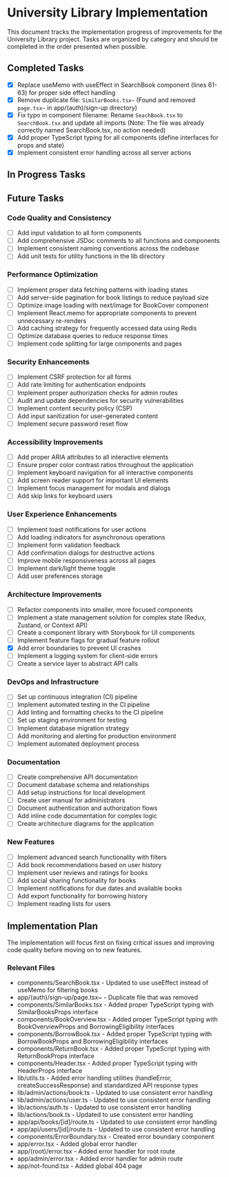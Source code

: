 # University Library Implementation

This document tracks the implementation progress of improvements for the University Library project. Tasks are organized by category and should be completed in the order presented when possible.

## Completed Tasks

- [x] Replace useMemo with useEffect in SearchBook component (lines 61-63) for proper side effect handling
- [x] Remove duplicate file: `SimilarBooks.tsx~` (Found and removed `page.tsx~` in app/(auth)/sign-up directory)
- [x] Fix typo in component filename: Rename `SeachBook.tsx` to `SearchBook.tsx` and update all imports (Note: The file was already correctly named SearchBook.tsx, no action needed)
- [x] Add proper TypeScript typing for all components (define interfaces for props and state)
- [x] Implement consistent error handling across all server actions

## In Progress Tasks

## Future Tasks

### Code Quality and Consistency
- [ ] Add input validation to all form components
- [ ] Add comprehensive JSDoc comments to all functions and components
- [ ] Implement consistent naming conventions across the codebase
- [ ] Add unit tests for utility functions in the lib directory

### Performance Optimization
- [ ] Implement proper data fetching patterns with loading states
- [ ] Add server-side pagination for book listings to reduce payload size
- [ ] Optimize image loading with next/image for BookCover component
- [ ] Implement React.memo for appropriate components to prevent unnecessary re-renders
- [ ] Add caching strategy for frequently accessed data using Redis
- [ ] Optimize database queries to reduce response times
- [ ] Implement code splitting for large components and pages

### Security Enhancements
- [ ] Implement CSRF protection for all forms
- [ ] Add rate limiting for authentication endpoints
- [ ] Implement proper authorization checks for admin routes
- [ ] Audit and update dependencies for security vulnerabilities
- [ ] Implement content security policy (CSP)
- [ ] Add input sanitization for user-generated content
- [ ] Implement secure password reset flow

### Accessibility Improvements
- [ ] Add proper ARIA attributes to all interactive elements
- [ ] Ensure proper color contrast ratios throughout the application
- [ ] Implement keyboard navigation for all interactive components
- [ ] Add screen reader support for important UI elements
- [ ] Implement focus management for modals and dialogs
- [ ] Add skip links for keyboard users

### User Experience Enhancements
- [ ] Implement toast notifications for user actions
- [ ] Add loading indicators for asynchronous operations
- [ ] Implement form validation feedback
- [ ] Add confirmation dialogs for destructive actions
- [ ] Improve mobile responsiveness across all pages
- [ ] Implement dark/light theme toggle
- [ ] Add user preferences storage

### Architecture Improvements
- [ ] Refactor components into smaller, more focused components
- [ ] Implement a state management solution for complex state (Redux, Zustand, or Context API)
- [ ] Create a component library with Storybook for UI components
- [ ] Implement feature flags for gradual feature rollout
- [x] Add error boundaries to prevent UI crashes
- [ ] Implement a logging system for client-side errors
- [ ] Create a service layer to abstract API calls

### DevOps and Infrastructure
- [ ] Set up continuous integration (CI) pipeline
- [ ] Implement automated testing in the CI pipeline
- [ ] Add linting and formatting checks to the CI pipeline
- [ ] Set up staging environment for testing
- [ ] Implement database migration strategy
- [ ] Add monitoring and alerting for production environment
- [ ] Implement automated deployment process

### Documentation
- [ ] Create comprehensive API documentation
- [ ] Document database schema and relationships
- [ ] Add setup instructions for local development
- [ ] Create user manual for administrators
- [ ] Document authentication and authorization flows
- [ ] Add inline code documentation for complex logic
- [ ] Create architecture diagrams for the application

### New Features
- [ ] Implement advanced search functionality with filters
- [ ] Add book recommendations based on user history
- [ ] Implement user reviews and ratings for books
- [ ] Add social sharing functionality for books
- [ ] Implement notifications for due dates and available books
- [ ] Add export functionality for borrowing history
- [ ] Implement reading lists for users

## Implementation Plan

The implementation will focus first on fixing critical issues and improving code quality before moving on to new features.

### Relevant Files

- components/SearchBook.tsx - Updated to use useEffect instead of useMemo for filtering books
- app/(auth)/sign-up/page.tsx~ - Duplicate file that was removed
- components/SimilarBooks.tsx - Added proper TypeScript typing with SimilarBooksProps interface
- components/BookOverview.tsx - Added proper TypeScript typing with BookOverviewProps and BorrowingEligibility interfaces
- components/BorrowBook.tsx - Added proper TypeScript typing with BorrowBookProps and BorrowingEligibility interfaces
- components/ReturnBook.tsx - Added proper TypeScript typing with ReturnBookProps interface
- components/Header.tsx - Added proper TypeScript typing with HeaderProps interface
- lib/utils.ts - Added error handling utilities (handleError, createSuccessResponse) and standardized API response types
- lib/admin/actions/book.ts - Updated to use consistent error handling
- lib/admin/actions/user.ts - Updated to use consistent error handling
- lib/actions/auth.ts - Updated to use consistent error handling
- lib/actions/book.ts - Updated to use consistent error handling
- app/api/books/[id]/route.ts - Updated to use consistent error handling
- app/api/users/[id]/route.ts - Updated to use consistent error handling
- components/ErrorBoundary.tsx - Created error boundary component
- app/error.tsx - Added global error handler
- app/(root)/error.tsx - Added error handler for root route
- app/admin/error.tsx - Added error handler for admin route
- app/not-found.tsx - Added global 404 page
